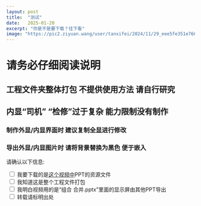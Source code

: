 ```yaml
---
layout: post
title:  "测试"
date:   2025-01-20
excerpt: "你是不是要下载？往下看"
image: "https://pic2.ziyuan.wang/user/tanxifei/2024/11/29_eee5fe351e766.jpg"
---
```


# 请务必仔细阅读说明

## 工程文件夹整体打包 不提供使用方法 请自行研究

## 内显“司机” “检修”过于复杂 能力限制没有制作

### 制作外显/内显界面时 建议复制全显进行修改

### 导出外显/内显图片时 请将背景替换为黑色 便于嵌入
<!-- 下载PPT资源文件 -->

请确认以下信息:

<!-- 四个复选框 -->
<div id="confirmation">
    <label class="checkbox-label">
        <input type="checkbox" name="option" onclick="handleCheckboxClick(this)">
        我要下载的是<a href="https://www.bilibili.com/video/BV1W4cHeZErc" target="_blank">这个视频中</a>PPT的资源文件
    </label><br>
    <label class="checkbox-label">
        <input type="checkbox" name="option" onclick="handleCheckboxClick(this)">
        我知道这是整个工程文件打包
    </label><br>
    <label class="checkbox-label">
        <input type="checkbox" name="option" onclick="handleCheckboxClick(this)">
        我明白视频用的是“组合 合并.pptx”里面的显示屏由其他PPT导出
    </label><br>
    <label class="checkbox-label">
        <input type="checkbox" name="option" onclick="handleCheckboxClick(this)">
        转载请标明出处
    </label><br>
</div>

<!-- 跳转按钮，初始状态下是隐藏的 -->
<button id="submitButton" style="display:none;" onclick="location.href='https://www.123865.com/s/pvgrVv-wEuBh';">
    我要下载！
</button>

<style>
/* 初始样式 */
.checkbox-label {
    padding: 5px;
    margin: 2px 0;
}

/* 已选中的样式 */
.checked-label {
    background-color: #d4edda; /* 绿色背景 */
}
</style>

<!-- 引入SweetAlert2库 -->
<script src="https://cdn.jsdelivr.net/npm/sweetalert2@11"></script>

<script type="text/javascript">
    // 复选框点击事件
    function handleCheckboxClick(checkbox) {
        var label = checkbox.parentElement;
        if (checkbox.checked) {
            label.classList.add('checked-label');
        } else {
            label.classList.remove('checked-label');
        }
        checkAllBoxes();
    }

    // 检查是否所有复选框均被选中，若是则显示下载按钮并启动人机验证
    function checkAllBoxes() {
        var checkboxes = document.querySelectorAll('input[name="option"]');
        var button = document.getElementById('submitButton');
        var allChecked = true;
        for (var i = 0; i < checkboxes.length; i++) {
            if (!checkboxes[i].checked) {
                allChecked = false;
                break;
            }
        }
        button.style.display = allChecked ? 'block' : 'none';

        if (allChecked) {
            showImageCaptchaDialog();
        }
    }

    // 用于记录当前用户选择的图片索引
    let selectedImageIndex = null;

    // 点击图片时的处理函数，高亮显示所选图片
    function selectImage(index) {
        const images = document.querySelectorAll('.captcha-image');
        images.forEach((img) => {
            img.style.border = '2px solid transparent';
        });
        const selectedImg = document.getElementById(`img-${index}`);
        selectedImg.style.border = '2px solid green';
        selectedImageIndex = index;
    }

    // 人机验证函数
    function showImageCaptchaDialog() {
        // 图片资源列表（示例内容，请替换为实际链接和描述）
        const imageList = [
            { src: 'https://pic2.ziyuan.wang/user/tanxifei/2024/09/17273681971971182148c69549dd41a9fa513bd7b7579bc44d1045719a5b708f7f9ef37f530cb.0_7ba38b0b89138.jpg', description: '猫' },
            { src: 'https://pic2.ziyuan.wang/user/tanxifei/2024/11/e277b47cb0348d8fa2132f760af201e91732372085816_595d1471917eb.png', description: '狗' },
            { src: 'https://pic2.ziyuan.wang/user/tanxifei/2024/11/17ef8ccb72f8ba7d12e35f099e9bf7c51732237776131_7000176d7daf8.png', description: '鸟' },
            { src: 'https://pic2.ziyuan.wang/user/tanxifei/2024/11/a2b10f7a982f78f0b4401a3111ea51431732372171714_c8103b2bd1287.jpeg', description: '鱼' },
            { src: 'https://pic2.ziyuan.wang/user/tanxifei/2025/01/Elevatorpedia_main_page_banner_addda0985debb.png', description: '兔子' },
            { src: 'https://pic2.ziyuan.wang/user/tanxifei/2025/01/Image_1736668032195_0164d7590bc5e.png', description: '马' }
        ];

        // 随机抽取4张图片（图片总数可能变化，但始终确保数量>4）
        function getRandomImages(arr, n) {
            let copy = arr.slice();
            let result = [];
            for (let i = 0; i < n; i++) {
                let idx = Math.floor(Math.random() * copy.length);
                result.push(copy[idx]);
                copy.splice(idx, 1);
            }
            return result;
        }
        const captchaImages = getRandomImages(imageList, 4);

        // 随机从这4张图片中选择一张作为目标，获取其描述
        const targetIndex = Math.floor(Math.random() * 4);
        const targetDescription = captchaImages[targetIndex].description;

        // 重置选择记录
        selectedImageIndex = null;

        // 构造验证对话框的HTML内容
        let htmlContent = `<p>请选择描述为：“${targetDescription}”的图片</p>`;
        htmlContent += '<div style="display: flex; gap: 10px;">';
        captchaImages.forEach((img, index) => {
            htmlContent += `<img src="${img.src}" alt="${img.description}" class="captcha-image" style="cursor: pointer; border: 2px solid transparent;" onclick="selectImage(${index})" id="img-${index}">`;
        });
        htmlContent += '</div>';

        // 使用SweetAlert2展示人机验证对话框
        Swal.fire({
            title: '人机验证',
            html: htmlContent,
            showCancelButton: true,
            confirmButtonText: '提交',
            cancelButtonText: '取消',
            preConfirm: () => {
                if (selectedImageIndex === null) {
                    Swal.showValidationMessage('请先选择一张图片');
                    return;
                }
                // 返回用户所选图片的描述，用于后续比对
                return captchaImages[selectedImageIndex].description;
            }
        }).then((result) => {
            // 若用户点击取消，则弹出提示重新验证
            if (result.dismiss === Swal.DismissReason.cancel) {
                Swal.fire({
                    title: '验证取消',
                    text: '请重新完成验证。',
                    icon: 'error'
                });
                return;
            }
            // 比对用户所选图片描述与目标描述是否一致
            if (result.value === targetDescription) {
                // 选择正确，返回正确密码
                Swal.fire({
                    title: '恭喜！',
                    text: '您已确认所有信息。\n下载密码：123456',
                    icon: 'success'
                });
            } else {
                // 选择错误，返回错误密码，但仍提示验证通过
                Swal.fire({
                    title: '恭喜！',
                    text: '您已确认所有信息。\n下载密码：654321',
                    icon: 'success'
                });
            }
        });
    }

    // 页面加载完毕后检查复选框状态
    window.onload = function() {
        checkAllBoxes();
    }
</script>
